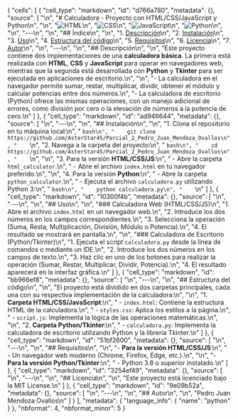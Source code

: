 {
 "cells": [
  {
   "cell_type": "markdown",
   "id": "d766a780",
   "metadata": {},
   "source": [
    "\n",
    "# Calculadora - Proyecto con HTML/CSS/JavaScript y Python\n",
    "\n",
    "![HTML](https://img.shields.io/badge/HTML-5-orange)\n",
    "![CSS](https://img.shields.io/badge/CSS-3-blue)\n",
    "![JavaScript](https://img.shields.io/badge/JavaScript-ES6-yellow)\n",
    "![Python](https://img.shields.io/badge/Python-3.8-blue)\n",
    "\n",
    "---\n",
    "\n",
    "## Índice\n",
    "\n",
    "1. [Descripción](#descripción)\n",
    "2. [Instalación](#instalación)\n",
    "3. [Uso](#uso)\n",
    "4. [Estructura del código](#estructura-del-código)\n",
    "5. [Requisitos](#requisitos)\n",
    "6. [Licencia](#licencia)\n",
    "7. [Autor](#autor)\n",
    "\n",
    "---\n",
    "\n",
    "## Descripción\n",
    "\n",
    "Este proyecto contiene dos implementaciones de una **calculadora básica**. La primera está realizada con **HTML**, **CSS** y **JavaScript** para operar en navegadores web, mientras que la segunda está desarrollada con **Python** y **Tkinter** para ser ejecutada en aplicaciones de escritorio.\n",
    "\n",
    "- La calculadora en el navegador permite sumar, restar, multiplicar, dividir, obtener el módulo y calcular potencias entre dos números.\n",
    "- La calculadora de escritorio (Python) ofrece las mismas operaciones, con un manejo adicional de errores, como división por cero o la elevación de números a la potencia de cero.\n"
   ]
  },
  {
   "cell_type": "markdown",
   "id": "ad946644",
   "metadata": {},
   "source": [
    "\n",
    "---\n",
    "\n",
    "## Instalación\n",
    "\n",
    "1. Clona el repositorio en tu máquina local:\n",
    "    ```bash\n",
    "    git clone https://github.com/AsterStar45/Parcial_2_Pedro_Juan_Mendoza_Ovallos\n",
    "    ```\n",
    "2. Navega a la carpeta del proyecto:\n",
    "    ```bash\n",
    "    cd https://github.com/AsterStar45/Parcial_2_Pedro_Juan_Mendoza_Ovallos\n",
    "    ```\n",
    "\n",
    "3. Para la versión **HTML/CSS/JS**:\n",
    "    - Abre la carpeta `html_calculator`.\n",
    "    - Abre el archivo `index.html` en tu navegador preferido.\n",
    "\n",
    "4. Para la versión **Python**:\n",
    "    - Abre la carpeta `python_calculator`.\n",
    "    - Ejecuta el archivo `calculadora.py` utilizando Python 3:\n",
    "    ```bash\n",
    "    python calculadora.py\n",
    "    ```\n"
   ]
  },
  {
   "cell_type": "markdown",
   "id": "10300f4b",
   "metadata": {},
   "source": [
    "\n",
    "---\n",
    "\n",
    "## Uso\n",
    "\n",
    "### Calculadora Web (HTML/CSS/JS)\n",
    "1. Abre el archivo `index.html` en un navegador web.\n",
    "2. Introduce los dos números en los campos correspondientes.\n",
    "3. Selecciona la operación (Suma, Resta, Multiplicación, División, Módulo o Potencia).\n",
    "4. El resultado se mostrará en pantalla.\n",
    "\n",
    "### Calculadora de Escritorio (Python/Tkinter)\n",
    "1. Ejecuta el script `calculadora.py` desde la línea de comandos o mediante un IDE.\n",
    "2. Introduce los dos números en los campos de texto.\n",
    "3. Haz clic en uno de los botones para realizar la operación (Sumar, Restar, Multiplicar, Dividir, Potencia).\n",
    "4. El resultado aparecerá en la interfaz gráfica.\n"
   ]
  },
  {
   "cell_type": "markdown",
   "id": "bb966ef8",
   "metadata": {},
   "source": [
    "\n",
    "---\n",
    "\n",
    "## Estructura del código\n",
    "\n",
    "El proyecto está dividido en dos carpetas principales, cada una con su respectiva implementación de la calculadora:\n",
    "\n",
    "1. **Carpeta HTML/CSS/JavaScript**:\n",
    "   - `index.html`: Contiene la estructura HTML de la calculadora.\n",
    "   - `styles.css`: Aplica los estilos a la página.\n",
    "   - `script.js`: Implementa la lógica de las operaciones matemáticas.\n",
    "\n",
    "2. **Carpeta Python/Tkinter**:\n",
    "   - `calculadora.py`: Implementa la calculadora de escritorio utilizando Python y la librería Tkinter.\n"
   ]
  },
  {
   "cell_type": "markdown",
   "id": "51bf2600",
   "metadata": {},
   "source": [
    "\n",
    "---\n",
    "\n",
    "## Requisitos\n",
    "\n",
    "- **Para la versión HTML/CSS/JS**:\n",
    "  - Un navegador web moderno (Chrome, Firefox, Edge, etc.).\n",
    "\n",
    "- **Para la versión Python/Tkinter**:\n",
    "  - Python 3.8 o superior instalado.\n"
   ]
  },
  {
   "cell_type": "markdown",
   "id": "3254ef49",
   "metadata": {},
   "source": [
    "\n",
    "---\n",
    "\n",
    "## Licencia\n",
    "\n",
    "Este proyecto está licenciado bajo la MIT License.\n"
   ]
  },
  {
   "cell_type": "markdown",
   "id": "9e09b52a",
   "metadata": {},
   "source": [
    "\n",
    "---\n",
    "\n",
    "## Autor\n",
    "\n",
    "Pedro Juan Mendoza Ovallos\n"
   ]
  }
 ],
 "metadata": {
  "language_info": {
   "name": "python"
  }
 },
 "nbformat": 4,
 "nbformat_minor": 5
}
